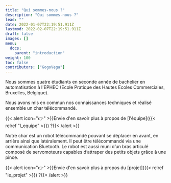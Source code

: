 ```yaml
---
title: "Qui sommes-nous ?"
description: "Qui sommes-nous ?"
lead: ""
date: 2022-01-07T22:19:51.911Z
lastmod: 2022-02-07T22:19:51.911Z
draft: false
images: []
menu:
  docs:
    parent: "introduction"
weight: 100
toc: false
contributors: ["GogoVega"]
---
```


Nous sommes quatre étudiants en seconde année de bachelier en automatisation à l'EPHEC (Ecole Pratique des Hautes Ecoles Commerciales, Bruxelles, Belgique).

Nous avons mis en commun nos connaissances techniques et réalisé ensemble un char télécommandé.

{{< alert icon="👉" >}}Envie d'en savoir plus à propos de [l'équipe]({{< relref "l_equipe" >}}) ?{{< /alert >}}

Notre char est un robot télécommandé pouvant se déplacer en avant, en arrière ainsi que latéralement.
Il peut être télécommandé via une communication Bluetooth. Le robot est aussi muni d’un bras articulé composé de servomoteurs capables d’attraper des petits objets grâce à une pince.

{{< alert icon="👉" >}}Envie d'en savoir plus à propos du [projet]({{< relref "le_projet" >}}) ?{{< /alert >}}
